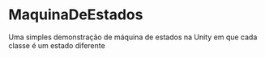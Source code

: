 # MaquinaDeEstados
Uma simples demonstração de máquina de estados na Unity em que cada classe é um estado diferente
